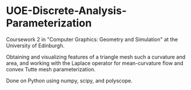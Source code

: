 # UOE-Discrete-Analysis-Parameterization

Coursework 2 in "Computer Graphics: Geometry and Simulation" at the University of Edinburgh.

Obtaining and visualizing features of a triangle mesh such a curvature and area, and working with the Laplace operator for mean-curvature flow and
convex Tutte mesh parameterization.

Done on Python using numpy, scipy, and polyscope.
